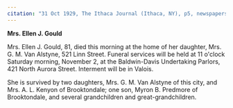 ```yaml
---
citation: "31 Oct 1929, The Ithaca Journal (Ithaca, NY), p5, newspapers.com"
---
```

**Mrs. Ellen J. Gould**

Mrs. Ellen J. Gould, 81, died this morning at the home of her daughter, Mrs. G. M. Van Alstyne, 521 Linn Street. Funeral services will be held at 11 o'clock Saturday morning, November 2, at the Baldwin-Davis Undertaking Parlors, 421 North Aurora Street. Interment will be in Valois.

She is survived by two daughters, Mrs. G. M. Van Alstyne of this city, and Mrs. A. L. Kenyon of Brooktondale; one son, Myron B. Predmore of Brooktondale, and several grandchildren and great-grandchildren.